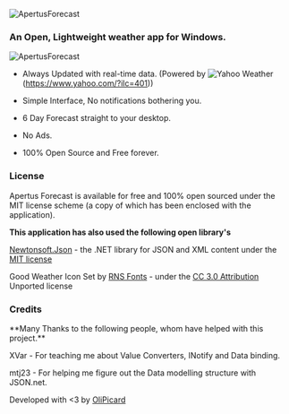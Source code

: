 ![ApertusForecast](https://s3-eu-west-1.amazonaws.com/apertus/cloudlogohqgithubThree.png)
<h3> An Open, Lightweight weather app for Windows.</h3>

![ApertusForecast](https://s3-eu-west-1.amazonaws.com/apertus/screenshot.png)

+ Always Updated with real-time data. (Powered by ![Yahoo Weather](https://poweredby.yahoo.com/white.png)(https://www.yahoo.com/?ilc=401))

+ Simple Interface, No notifications bothering you.

+ 6 Day Forecast straight to your desktop.

+ No Ads.

+ 100% Open Source and Free forever.


<h3>License</h3>
Apertus Forecast is available for free and 100% open sourced under the MIT license scheme (a copy of which has been enclosed with the application).

**This application has also used the following open library's**

[Newtonsoft.Json](http://json.net) - the .NET library for JSON and XML content under the [MIT license](https://github.com/JamesNK/Newtonsoft.Json/blob/master/LICENSE.md)

Good Weather Icon Set by [RNS Fonts](https://www.iconfinder.com/iconsets/good-weather-1) - under the [CC 3.0 Attribution](http://creativecommons.org/licenses/by/3.0/) Unported license  


<h3>Credits</h3>
**Many Thanks to the following people, whom have helped with this project.**

XVar - For teaching me about Value Converters, INotify and Data binding.

mtj23 - For helping me figure out the Data modelling structure with JSON.net.


Developed with <3 by [OliPicard](https://olipicard.com)
